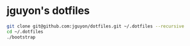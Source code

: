 # jguyon's dotfiles

```sh
git clone git@github.com:jguyon/dotfiles.git ~/.dotfiles --recursive
cd ~/.dotfiles
./bootstrap
```
